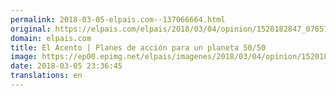 ```yaml
---
permalink: 2018-03-05-elpais.com--137066664.html
original: https://elpais.com/elpais/2018/03/04/opinion/1520182847_078576.html#?ref=rss&format=simple&link=link
domain: elpais.com
title: El Acento | Planes de acción para un planeta 50/50
image: https://ep00.epimg.net/elpais/imagenes/2018/03/04/opinion/1520182847_078576_1520183146_rrss_normal.jpg
date: 2018-03-05 23:36:45
translations: en
---
```


